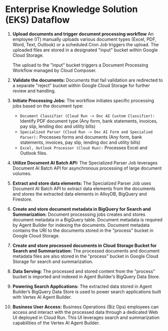 # Enterprise Knowledge Solution (EKS) Dataflow

1. **Upload documents and trigger document processing workflow**
   An employee (IT) manually uploads various document types (Excel, PDF, Word, Text, Outlook) or a scheduled Cron Job triggers the upload. The uploaded files are stored in a designated "input" bucket within Google Cloud Storage.

   The upload to the "input" bucket triggers a Document Processing Workflow managed by Cloud Composer.

1. **Validate the documents:**
   Documents that fail validation are redirected to a separate "reject" bucket within Google Cloud Storage for further review and handling.
1. **Initiate Processing Jobs:**
   The workflow initiates specific processing jobs based on the document type:
   - `Document Classifier (Cloud Run -> Doc AI Custom Classifier):` Identify PDF document type (Any form, bank statements, invoices, pay slip, lending doc and utility bills)
   - `Specialized Parser (Cloud Run -> Doc AI Form and Specialied Parser):` Processes forms and documents (Any form, bank statements, invoices, pay slip, lending doc and utility bills)
   - `Excel, Outlook Processor (Cloud Run):` Processes Excel and Outlook files.
1. **Utilize Document AI Batch API:**
   The Specialized Parser Job leverages Document AI Batch API for asynchronous processing of large document volumes.
1. **Extract and store data elements:**
   The Specialized Parser Job uses Document AI Batch API to extract data elements from the documents and stores the extracted data elements in AlloyDB, BigQuery and Firestore.
1. **Create and store document metadata in BigQuery for Search and Summarization:**
   Document processsing jobs creates and stores document metadata in a BigQuery table. Document metadata is required by Agent Builder for indexing the documents. Document metadata contains the URI to the documents stored in the "process" bucket in Google Cloud Storage.
1. **Create and store processed documents in Cloud Storage Bucket for Search and Summarization:**
   The processed documents and document metadata files are also stored in the "process" bucket in Google Cloud Storage for search and summarization.
1. **Data Serving:**
   The processed and stored content from the "process" bucket is imported and indexed in Agent Builder’s BigQuery Data Store.
1. **Powering Search Applications:**
   The extracted data stored in Agent Builder’s BigQuery Data Store is used to power search applications built with Vertex AI Agent Builder.
1. **Business User Access:**
   Business Operations (Biz Ops) employees can access and interact with the processed data through a dedicated Web UI deployed in Cloud Run. This UI leverages search and summarization capabilities of the Vertex AI Agent Builder.
